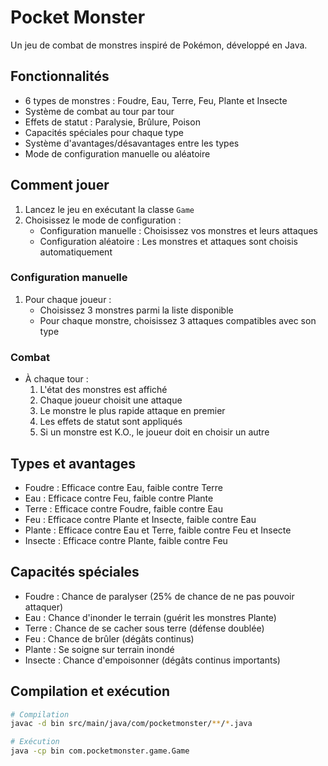 # Pocket Monster

Un jeu de combat de monstres inspiré de Pokémon, développé en Java.

## Fonctionnalités

- 6 types de monstres : Foudre, Eau, Terre, Feu, Plante et Insecte
- Système de combat au tour par tour
- Effets de statut : Paralysie, Brûlure, Poison
- Capacités spéciales pour chaque type
- Système d'avantages/désavantages entre les types
- Mode de configuration manuelle ou aléatoire

## Comment jouer

1. Lancez le jeu en exécutant la classe `Game`
2. Choisissez le mode de configuration :
   - Configuration manuelle : Choisissez vos monstres et leurs attaques
   - Configuration aléatoire : Les monstres et attaques sont choisis automatiquement

### Configuration manuelle

1. Pour chaque joueur :
   - Choisissez 3 monstres parmi la liste disponible
   - Pour chaque monstre, choisissez 3 attaques compatibles avec son type

### Combat

- À chaque tour :
  1. L'état des monstres est affiché
  2. Chaque joueur choisit une attaque
  3. Le monstre le plus rapide attaque en premier
  4. Les effets de statut sont appliqués
  5. Si un monstre est K.O., le joueur doit en choisir un autre

## Types et avantages

- Foudre : Efficace contre Eau, faible contre Terre
- Eau : Efficace contre Feu, faible contre Plante
- Terre : Efficace contre Foudre, faible contre Eau
- Feu : Efficace contre Plante et Insecte, faible contre Eau
- Plante : Efficace contre Eau et Terre, faible contre Feu et Insecte
- Insecte : Efficace contre Plante, faible contre Feu

## Capacités spéciales

- Foudre : Chance de paralyser (25% de chance de ne pas pouvoir attaquer)
- Eau : Chance d'inonder le terrain (guérit les monstres Plante)
- Terre : Chance de se cacher sous terre (défense doublée)
- Feu : Chance de brûler (dégâts continus)
- Plante : Se soigne sur terrain inondé
- Insecte : Chance d'empoisonner (dégâts continus importants)

## Compilation et exécution

```bash
# Compilation
javac -d bin src/main/java/com/pocketmonster/**/*.java

# Exécution
java -cp bin com.pocketmonster.game.Game
``` 